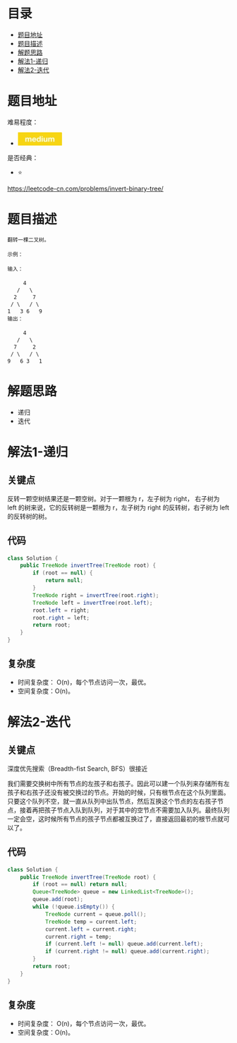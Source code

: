# 目录
* [题目地址](#题目地址)
* [题目描述](#题目描述)
* [解题思路](#解题思路)
* [解法1-递归](#解法1-递归)
* [解法2-迭代](#解法2-迭代)



# 题目地址
难易程度：
- ![medium.jpg](../.images/medium.jpg)

是否经典：
- ⭐️

https://leetcode-cn.com/problems/invert-binary-tree/

# 题目描述
```$xslt
翻转一棵二叉树。

示例：

输入：

     4
   /   \
  2     7
 / \   / \
1   3 6   9
输出：

     4
   /   \
  7     2
 / \   / \
9   6 3   1

```


# 解题思路
- 递归
- 迭代


# 解法1-递归
## 关键点
反转一颗空树结果还是一颗空树。对于一颗根为 r，左子树为 $\mbox{right}$， 右子树为 $\mbox{left}$ 的树来说，它的反转树是一颗根为 r，左子树为 $\mbox{right}$ 的反转树，右子树为 $\mbox{left}$ 的反转树的树。

## 代码
```Java
class Solution {
    public TreeNode invertTree(TreeNode root) {
        if (root == null) {
            return null;
        }
        TreeNode right = invertTree(root.right);
        TreeNode left = invertTree(root.left);
        root.left = right;
        root.right = left;
        return root;
    }
}
```


## 复杂度
- 时间复杂度： O(n)，每个节点访问一次，最优。
- 空间复杂度：O(n)。

# 解法2-迭代
## 关键点
深度优先搜索（Breadth-fist Search, BFS）很接近

我们需要交换树中所有节点的左孩子和右孩子。因此可以建一个队列来存储所有左孩子和右孩子还没有被交换过的节点。开始的时候，只有根节点在这个队列里面。只要这个队列不空，就一直从队列中出队节点，然后互换这个节点的左右孩子节点，接着再把孩子节点入队到队列，对于其中的空节点不需要加入队列。最终队列一定会空，这时候所有节点的孩子节点都被互换过了，直接返回最初的根节点就可以了。

## 代码
```Java
class Solution {
    public TreeNode invertTree(TreeNode root) {
        if (root == null) return null;
        Queue<TreeNode> queue = new LinkedList<TreeNode>();
        queue.add(root);
        while (!queue.isEmpty()) {
            TreeNode current = queue.poll();
            TreeNode temp = current.left;
            current.left = current.right;
            current.right = temp;
            if (current.left != null) queue.add(current.left);
            if (current.right != null) queue.add(current.right);
        }
        return root;
    }
}
```


## 复杂度
- 时间复杂度： O(n)，每个节点访问一次，最优。
- 空间复杂度：O(n)。